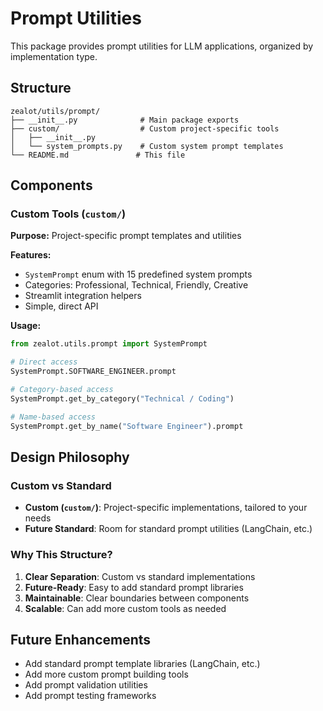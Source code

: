 # Prompt Utilities

This package provides prompt utilities for LLM applications, organized by implementation type.

## Structure

```
zealot/utils/prompt/
├── __init__.py              # Main package exports
├── custom/                  # Custom project-specific tools
│   ├── __init__.py
│   └── system_prompts.py    # Custom system prompt templates
└── README.md               # This file
```

## Components

### Custom Tools (`custom/`)

**Purpose:** Project-specific prompt templates and utilities

**Features:**
- `SystemPrompt` enum with 15 predefined system prompts
- Categories: Professional, Technical, Friendly, Creative
- Streamlit integration helpers
- Simple, direct API

**Usage:**
```python
from zealot.utils.prompt import SystemPrompt

# Direct access
SystemPrompt.SOFTWARE_ENGINEER.prompt

# Category-based access
SystemPrompt.get_by_category("Technical / Coding")

# Name-based access
SystemPrompt.get_by_name("Software Engineer").prompt
```

## Design Philosophy

### Custom vs Standard

- **Custom (`custom/`)**: Project-specific implementations, tailored to your needs
- **Future Standard**: Room for standard prompt utilities (LangChain, etc.)

### Why This Structure?

1. **Clear Separation**: Custom vs standard implementations
2. **Future-Ready**: Easy to add standard prompt libraries
3. **Maintainable**: Clear boundaries between components
4. **Scalable**: Can add more custom tools as needed

## Future Enhancements

- Add standard prompt template libraries (LangChain, etc.)
- Add more custom prompt building tools
- Add prompt validation utilities
- Add prompt testing frameworks